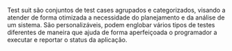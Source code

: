 Test suit são conjuntos de test cases agrupados e categorizados, visando a atender de forma otimizada a necessidade do planejamento e da análise de um sistema. São personalizáveis, podem englobar vários tipos de testes diferentes de maneira que ajuda de forma aperfeiçoada o programador a executar e reportar o status da aplicação.
